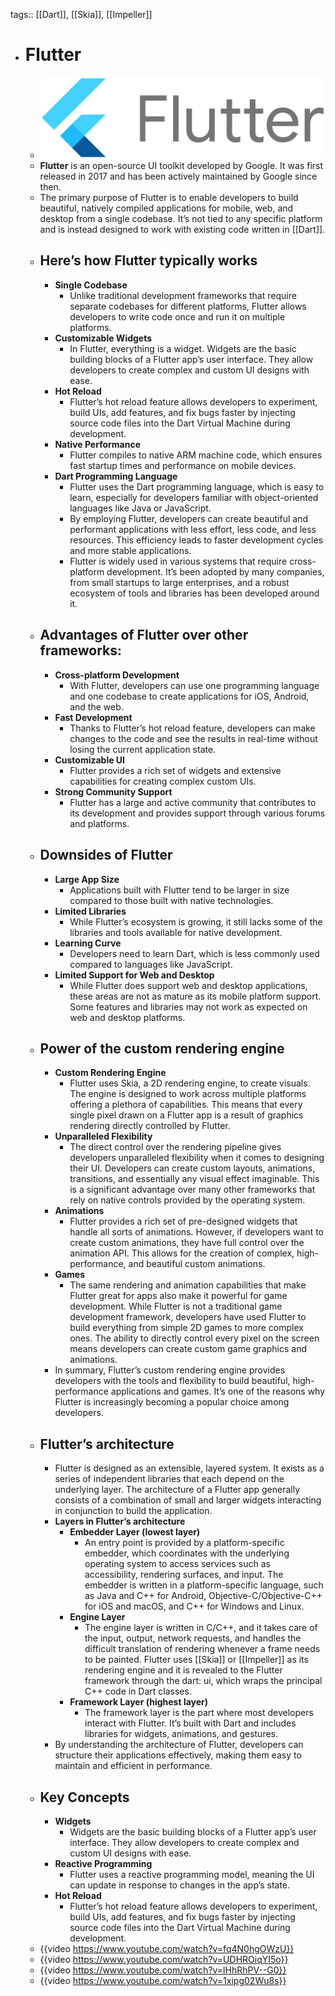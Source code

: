 tags:: [[Dart]], [[Skia]], [[Impeller]]

- # Flutter
	- ![flutter.png](../assets/flutter_1702478785710_0.png)
	- **Flutter** is an open-source UI toolkit developed by Google. It was first released in 2017 and has been actively maintained by Google since then.
	- The primary purpose of Flutter is to enable developers to build beautiful, natively compiled applications for mobile, web, and desktop from a single codebase. It’s not tied to any specific platform and is instead designed to work with existing code written in [[Dart]].
	- ## Here’s how Flutter typically works
		- **Single Codebase**
			- Unlike traditional development frameworks that require separate codebases for different platforms, Flutter allows developers to write code once and run it on multiple platforms.
		- **Customizable Widgets**
			- In Flutter, everything is a widget. Widgets are the basic building blocks of a Flutter app’s user interface. They allow developers to create complex and custom UI designs with ease.
		- **Hot Reload**
			- Flutter’s hot reload feature allows developers to experiment, build UIs, add features, and fix bugs faster by injecting source code files into the Dart Virtual Machine during development.
		- **Native Performance**
			- Flutter compiles to native ARM machine code, which ensures fast startup times and performance on mobile devices.
		- **Dart Programming Language**
			- Flutter uses the Dart programming language, which is easy to learn, especially for developers familiar with object-oriented languages like Java or JavaScript.
			- By employing Flutter, developers can create beautiful and performant applications with less effort, less code, and less resources. This efficiency leads to faster development cycles and more stable applications.
			- Flutter is widely used in various systems that require cross-platform development. It’s been adopted by many companies, from small startups to large enterprises, and a robust ecosystem of tools and libraries has been developed around it.
	- ## Advantages of Flutter over other frameworks:
		- **Cross-platform Development**
			- With Flutter, developers can use one programming language and one codebase to create applications for iOS, Android, and the web.
		- **Fast Development**
			- Thanks to Flutter’s hot reload feature, developers can make changes to the code and see the results in real-time without losing the current application state.
		- **Customizable UI**
			- Flutter provides a rich set of widgets and extensive capabilities for creating complex custom UIs.
		- **Strong Community Support**
			- Flutter has a large and active community that contributes to its development and provides support through various forums and platforms.
	- ## Downsides of Flutter
		- **Large App Size**
			- Applications built with Flutter tend to be larger in size compared to those built with native technologies.
		- **Limited Libraries**
			- While Flutter’s ecosystem is growing, it still lacks some of the libraries and tools available for native development.
		- **Learning Curve**
			- Developers need to learn Dart, which is less commonly used compared to languages like JavaScript.
		- **Limited Support for Web and Desktop**
			- While Flutter does support web and desktop applications, these areas are not as mature as its mobile platform support. Some features and libraries may not work as expected on web and desktop platforms.
	- ## Power of the custom rendering engine
		- **Custom Rendering Engine**
			- Flutter uses Skia, a 2D rendering engine, to create visuals. The engine is designed to work across multiple platforms offering a plethora of capabilities. This means that every single pixel drawn on a Flutter app is a result of graphics rendering directly controlled by Flutter.
		- **Unparalleled Flexibility**
			- The direct control over the rendering pipeline gives developers unparalleled flexibility when it comes to designing their UI. Developers can create custom layouts, animations, transitions, and essentially any visual effect imaginable. This is a significant advantage over many other frameworks that rely on native controls provided by the operating system.
		- **Animations**
			- Flutter provides a rich set of pre-designed widgets that handle all sorts of animations. However, if developers want to create custom animations, they have full control over the animation API. This allows for the creation of complex, high-performance, and beautiful custom animations.
		- **Games**
			- The same rendering and animation capabilities that make Flutter great for apps also make it powerful for game development. While Flutter is not a traditional game development framework, developers have used Flutter to build everything from simple 2D games to more complex ones. The ability to directly control every pixel on the screen means developers can create custom game graphics and animations.
		- In summary, Flutter’s custom rendering engine provides developers with the tools and flexibility to build beautiful, high-performance applications and games. It’s one of the reasons why Flutter is increasingly becoming a popular choice among developers.
	- ## Flutter’s architecture
		- Flutter is designed as an extensible, layered system. It exists as a series of independent libraries that each depend on the underlying layer. The architecture of a Flutter app generally consists of a combination of small and larger widgets interacting in conjunction to build the application.
		- **Layers in Flutter’s architecture**
			- **Embedder Layer (lowest layer)**
				- An entry point is provided by a platform-specific embedder, which coordinates with the underlying operating system to access services such as accessibility, rendering surfaces, and input. The embedder is written in a platform-specific language, such as Java and C++ for Android, Objective-C/Objective-C++ for iOS and macOS, and C++ for Windows and Linux.
			- **Engine Layer**
				- The engine layer is written in C/C++, and it takes care of the input, output, network requests, and handles the difficult translation of rendering whenever a frame needs to be painted. Flutter uses [[Skia]] or [[Impeller]] as its rendering engine and it is revealed to the Flutter framework through the dart: ui, which wraps the principal C++ code in Dart classes.
			- **Framework Layer (highest layer)**
				- The framework layer is the part where most developers interact with Flutter. It’s built with Dart and includes libraries for widgets, animations, and gestures.
		- By understanding the architecture of Flutter, developers can structure their applications effectively, making them easy to maintain and efficient in performance.
	- ## Key Concepts
		- **Widgets**
			- Widgets are the basic building blocks of a Flutter app’s user interface. They allow developers to create complex and custom UI designs with ease.
		- **Reactive Programming**
			- Flutter uses a reactive programming model, meaning the UI can update in response to changes in the app’s state.
		- **Hot Reload**
			- Flutter’s hot reload feature allows developers to experiment, build UIs, add features, and fix bugs faster by injecting source code files into the Dart Virtual Machine during development.
	- {{video https://www.youtube.com/watch?v=fq4N0hgOWzU}}
	- {{video https://www.youtube.com/watch?v=UDHROiqYI5o}}
	- {{video https://www.youtube.com/watch?v=lHhRhPV--G0}}
	- {{video https://www.youtube.com/watch?v=1xipg02Wu8s}}